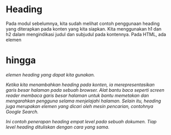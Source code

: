# Heading
Pada modul sebelumnya, kita sudah melihat contoh penggunaan heading yang diterapkan pada konten yang kita siapkan. Kita menggunakan 
h1 dan h2 dalam mengindikasi judul dan subjudul pada kontennya. Pada HTML, ada elemen <h1> hingga <h6> elemen heading yang dapat kita gunakan.

Ketika kita menambahkan heading pada konten, ia merepresentasikan garis besar halaman pada sebuah browser. Alat bantu baca seperti screen reader membaca garis besar halaman untuk bantu memetakan dan mengarahkan pengguna selama menjelajahi halaman. Selain itu, heading juga merupakan elemen yang dicari oleh mesin pencarian, contohnya Google Search.

Ini contoh penerapan heading empat level pada sebuah dokumen. Tiap level heading dituliskan dengan cara yang sama.
